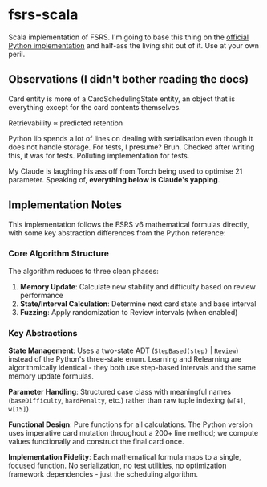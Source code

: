 # fsrs-scala

Scala implementation of FSRS.
I'm going to base this thing on the [official Python implementation](https://github.com/open-spaced-repetition/py-fsrs) and half-ass the living shit out of it.
Use at your own peril.

## Observations (I didn't bother reading the docs)

Card entity is more of a CardSchedulingState entity, an object that is everything except for the card contents themselves.

Retrievability ≈ predicted retention

Python lib spends a lot of lines on dealing with serialisation even though it does not handle storage.
For tests, I presume? Bruh.
Checked after writing this, it was for tests. Polluting implementation for tests.

My Claude is laughing his ass off from Torch being used to optimise 21 parameter.
Speaking of, **everything below is Claude's yapping**.

## Implementation Notes

This implementation follows the FSRS v6 mathematical formulas directly, with some key abstraction differences from the Python reference:

### Core Algorithm Structure
The algorithm reduces to three clean phases:
1. **Memory Update**: Calculate new stability and difficulty based on review performance
2. **State/Interval Calculation**: Determine next card state and base interval
3. **Fuzzing**: Apply randomization to Review intervals (when enabled)

### Key Abstractions

**State Management**: Uses a two-state ADT (`StepBased(step)` | `Review`) instead of the Python's three-state enum. Learning and Relearning are algorithmically identical - they both use step-based intervals and the same memory update formulas.

**Parameter Handling**: Structured case class with meaningful names (`baseDifficulty`, `hardPenalty`, etc.) rather than raw tuple indexing (`w[4]`, `w[15]`).

**Functional Design**: Pure functions for all calculations. The Python version uses imperative card mutation throughout a 200+ line method; we compute values functionally and construct the final card once.

**Implementation Fidelity**: Each mathematical formula maps to a single, focused function. No serialization, no test utilities, no optimization framework dependencies - just the scheduling algorithm.
